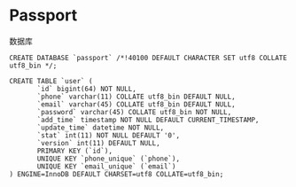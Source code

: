 # Passport


数据库

	CREATE DATABASE `passport` /*!40100 DEFAULT CHARACTER SET utf8 COLLATE utf8_bin */;

	CREATE TABLE `user` (
  	       `id` bigint(64) NOT NULL,
 	       `phone` varchar(11) COLLATE utf8_bin DEFAULT NULL,
  	       `email` varchar(45) COLLATE utf8_bin DEFAULT NULL,
  	       `password` varchar(45) COLLATE utf8_bin NOT NULL,
  	       `add_time` timestamp NOT NULL DEFAULT CURRENT_TIMESTAMP,
  	       `update_time` datetime NOT NULL,
  	       `stat` int(11) NOT NULL DEFAULT '0',
  	       `version` int(11) DEFAULT NULL,
  	       PRIMARY KEY (`id`),
  	       UNIQUE KEY `phone_unique` (`phone`),
  	       UNIQUE KEY `email_unique` (`email`)
	) ENGINE=InnoDB DEFAULT CHARSET=utf8 COLLATE=utf8_bin;

